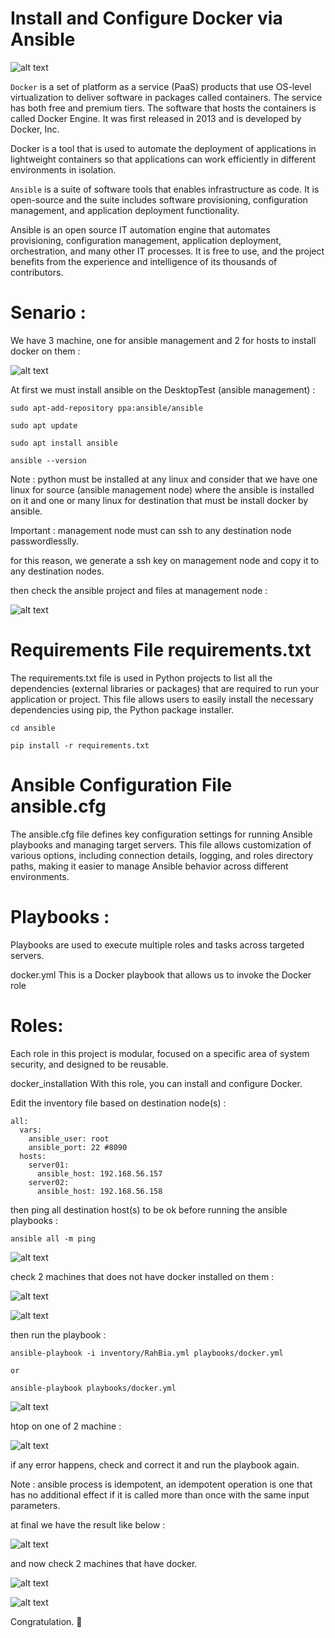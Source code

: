 # Install and Configure Docker via Ansible

![alt text](https://raw.githubusercontent.com/kayvansol/AnsibleDockerInstallation/refs/heads/main/img/1.webp?raw=true)

`Docker` is a set of platform as a service (PaaS) products that use OS-level virtualization to deliver software in packages called containers. The service has both free and premium tiers. The software that hosts the containers is called Docker Engine. It was first released in 2013 and is developed by Docker, Inc.

Docker is a tool that is used to automate the deployment of applications in lightweight containers so that applications can work efficiently in different environments in isolation.

`Ansible` is a suite of software tools that enables infrastructure as code. It is open-source and the suite includes software provisioning, configuration management, and application deployment functionality.

Ansible is an open source IT automation engine that automates provisioning, configuration management, application deployment, orchestration, and many other IT processes. It is free to use, and the project benefits from the experience and intelligence of its thousands of contributors.

# Senario :

We have 3 machine, one for ansible management and 2 for hosts to install docker on them :

![alt text](https://raw.githubusercontent.com/kayvansol/AnsibleDockerInstallation/refs/heads/main/img/1.png?raw=true)

At first we must install ansible on the DesktopTest (ansible management) :
```
sudo apt-add-repository ppa:ansible/ansible

sudo apt update

sudo apt install ansible

ansible --version
```

Note : python must be installed at any linux and consider that we have one linux for source (ansible management node) where the ansible is installed on it and one or many linux for destination that must be install docker by ansible.

Important : management node must can ssh to any destination node passwordlesslly.

for this reason, we generate a ssh key on management node and copy it to any destination nodes.

then check the ansible project and files at management node :

![alt text](https://raw.githubusercontent.com/kayvansol/AnsibleDockerInstallation/refs/heads/main/img/10.png?raw=true)

# Requirements File requirements.txt
The requirements.txt file is used in Python projects to list all the dependencies (external libraries or packages) that are required to run your application or project. This file allows users to easily install the necessary dependencies using pip, the Python package installer.
```
cd ansible

pip install -r requirements.txt
```

# Ansible Configuration File ansible.cfg
The ansible.cfg file defines key configuration settings for running Ansible playbooks and managing target servers. This file allows customization of various options, including connection details, logging, and roles directory paths, making it easier to manage Ansible behavior across different environments.

# Playbooks :
Playbooks are used to execute multiple roles and tasks across targeted servers.

‍‍docker.yml This is a Docker playbook that allows us to invoke the Docker role

# Roles:
Each role in this project is modular, focused on a specific area of system security, and designed to be reusable.

docker_installation With this role, you can install and configure Docker.

Edit the inventory file based on destination node(s) :
```
all:
  vars:
    ansible_user: root
    ansible_port: 22 #8090
  hosts:
    server01:
      ansible_host: 192.168.56.157
    server02:
      ansible_host: 192.168.56.158
```

then ping all destination host(s) to be ok before running the ansible playbooks :
```
ansible all -m ping
```

![alt text](https://raw.githubusercontent.com/kayvansol/AnsibleDockerInstallation/refs/heads/main/img/2.png?raw=true)

check 2 machines that does not have docker installed on them :

![alt text](https://raw.githubusercontent.com/kayvansol/AnsibleDockerInstallation/refs/heads/main/img/3.png?raw=true)

![alt text](https://raw.githubusercontent.com/kayvansol/AnsibleDockerInstallation/refs/heads/main/img/4.png?raw=true)

then run the playbook :
```
ansible-playbook -i inventory/RahBia.yml playbooks/docker.yml

or

ansible-playbook playbooks/docker.yml
```

![alt text](https://raw.githubusercontent.com/kayvansol/AnsibleDockerInstallation/refs/heads/main/img/5.png?raw=true)

htop on one of 2 machine :

![alt text](https://raw.githubusercontent.com/kayvansol/AnsibleDockerInstallation/refs/heads/main/img/6.png?raw=true)

if any error happens, check and correct it and run the playbook again.

Note : ansible process is idempotent, an idempotent operation is one that has no additional effect if it is called more than once with the same input parameters.

at final we have the result like below :

![alt text](https://raw.githubusercontent.com/kayvansol/AnsibleDockerInstallation/refs/heads/main/img/7.png?raw=true)

and now check 2 machines that have docker.

![alt text](https://raw.githubusercontent.com/kayvansol/AnsibleDockerInstallation/refs/heads/main/img/8.png?raw=true)

![alt text](https://raw.githubusercontent.com/kayvansol/AnsibleDockerInstallation/refs/heads/main/img/9.png?raw=true)

Congratulation. 🍹


